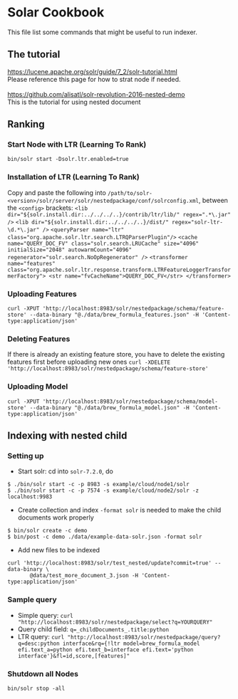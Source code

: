 # Solar Cookbook
This file list some commands that might be useful to run indexer.
## The tutorial
https://lucene.apache.org/solr/guide/7_2/solr-tutorial.html<br />
Please reference this page for how to strat node if needed.<br /> <br />
https://github.com/alisatl/solr-revolution-2016-nested-demo<br /> 
This is the tutorial for using nested document
## Ranking
### Start Node with LTR (Learning To Rank)
`bin/solr start -Dsolr.ltr.enabled=true`
### Installation of LTR (Learning To Rank)
Copy and paste the following into `/path/to/solr-<version>/solr/server/solr/nestedpackage/conf/solrconfig.xml`, between the `<config>` brackets:
`<lib dir="${solr.install.dir:../../../..}/contrib/ltr/lib/" regex=".*\.jar" />`
`<lib dir="${solr.install.dir:../../../..}/dist/" regex="solr-ltr-\d.*\.jar" />`
`<queryParser name="ltr" class="org.apache.solr.ltr.search.LTRQParserPlugin"/>`
`<cache name="QUERY_DOC_FV"
       class="solr.search.LRUCache"
       size="4096"
       initialSize="2048"
       autowarmCount="4096"
       regenerator="solr.search.NoOpRegenerator" />`
`<transformer name="features" class="org.apache.solr.ltr.response.transform.LTRFeatureLoggerTransformerFactory">
  <str name="fvCacheName">QUERY_DOC_FV</str>
</transformer>`
### Uploading Features
`curl -XPUT 'http://localhost:8983/solr/nestedpackage/schema/feature-store' --data-binary "@./data/brew_formula_features.json" -H 'Content-type:application/json'`
### Deleting Features
If there is already an existing feature store, you have to delete the existing features first before uploading new ones
`curl -XDELETE 'http://localhost:8983/solr/nestedpackage/schema/feature-store'`
### Uploading Model
`curl -XPUT 'http://localhost:8983/solr/nestedpackage/schema/model-store' --data-binary "@./data/brew_formula_model.json" -H 'Content-type:application/json'`

## Indexing with nested child
### Setting up
- Start solr: cd into `solr-7.2.0`, do <br />
```
$ ./bin/solr start -c -p 8983 -s example/cloud/node1/solr
$ ./bin/solr start -c -p 7574 -s example/cloud/node2/solr -z localhost:9983
```
- Create collection and index
`-format solr` is needed to make the child documents work properly
```
$ bin/solr create -c demo
$ bin/post -c demo ./data/example-data-solr.json -format solr
```
- Add new files to be indexed
```
curl 'http://localhost:8983/solr/test_nested/update?commit=true' --data-binary \
       @data/test_more_document_3.json -H 'Content-type:application/json'
```
### Sample query
- Simple query: `curl "http://localhost:8983/solr/nestedpackage/select?q=YOURQUERY"`
- Query child field: `q=_childDocuments_.title:python`
- LTR query: `curl "http://localhost:8983/solr/nestedpackage/query?q=desc:python interface&rq={!ltr model=brew_formula_model efi.text_a=python efi.text_b=interface efi.text='python interface'}&fl=id,score,[features]"`
### Shutdown all Nodes
`bin/solr stop -all`
